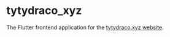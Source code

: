 # tytydraco_xyz

The Flutter frontend application for the [tytydraco.xyz website](https://tytydraco.xyz).
